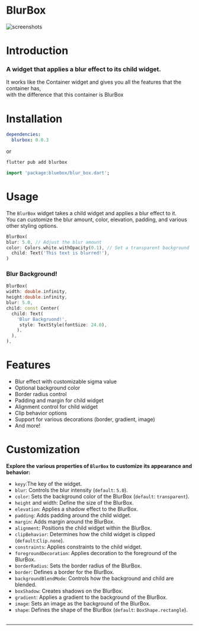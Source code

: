 # BlurBox
<img src="https://i.ibb.co/khywY1t/intro.png" alt="screenshots">

# Introduction

### A widget that applies a blur effect to its child widget.<br/>

It works like the Container widget and gives you all the features that the container has,<br/>
with the difference that this container is BlurBox


# Installation

```yaml
dependencies:
  blurbox: 0.0.3
```
or 
```zsh
flutter pub add blurbox
```

```dart
import 'package:bluebox/blur_box.dart';
```

# Usage

The `BlurBox` widget takes a child widget and applies a blur effect to it.<br/>
You can customize the blur amount, color, elevation, padding, and various other styling options.

```dart
BlurBox(
blur: 5.0, // Adjust the blur amount
color: Colors.white.withOpacity(0.1), // Set a transparent background
  child: Text('This text is blurred!'),
)
```
### Blur Background!
```dart
BlurBox(
width: double.infinity,
height:double.infinity,
blur: 5.0, 
child: const Center(
  child: Text(
    'Blur Backgruond!',
     style: TextStyle(fontSize: 24.0),
    ),
  ),
),
```

# Features

* Blur effect with customizable sigma value
* Optional background color
* Border radius control
* Padding and margin for child widget
* Alignment control for child widget
* Clip behavior options
* Support for various decorations (border, gradient, image)
* And more!

# Customization

**Explore the various properties of `BlurBox` to customize its appearance and behavior:**

* `keyy`:The key of the widget.
* `blur`: Controls the blur intensity (`default`: `5.0`).
* `color`: Sets the background color of the BlurBox (`default`: `transparent`).
* `height` and width: Define the size of the BlurBox.
* `elevation`: Applies a shadow effect to the BlurBox.
* `padding`: Adds padding around the child widget.
* `margin`: Adds margin around the BlurBox.
* `alignment`: Positions the child widget within the BlurBox.
* `clipBehavior`: Determines how the child widget is clipped (`default`:`Clip.none`).
* `constraints`: Applies constraints to the child widget.
* `foregroundDecoration`: Applies decoration to the foreground of the BlurBox.
* `borderRadius`: Sets the border radius of the BlurBox.
* `border`: Defines a border for the BlurBox.
* `backgroundBlendMode`: Controls how the background and child are blended.
* `boxShadow`: Creates shadows on the BlurBox.
* `gradient`: Applies a gradient to the background of the BlurBox.
* `image`: Sets an image as the background of the BlurBox.
* `shape`: Defines the shape of the BlurBox (`default`: `BoxShape.rectangle`).
  <br/><br/>

___



